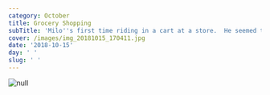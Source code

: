 ```yaml
---
category: October
title: Grocery Shopping
subTitle: 'Milo''s first time riding in a cart at a store.  He seemed to enjoy it. '
cover: /images/img_20181015_170411.jpg
date: '2018-10-15'
day: ' '
slug: ' '
---
```

![null](/images/img_20181015_170411.jpg)
